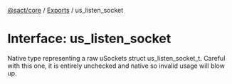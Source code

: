 [@sact/core](../README.md) / [Exports](../modules.md) / us\_listen\_socket

# Interface: us\_listen\_socket

Native type representing a raw uSockets struct us_listen_socket_t.
Careful with this one, it is entirely unchecked and native so invalid usage will blow up.
